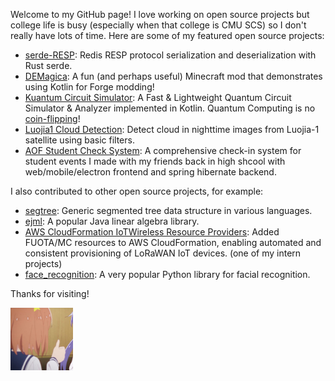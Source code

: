 Welcome to my GitHub page! I love working on open source projects but college life is busy (especially when that college is CMU SCS) so I don't really have lots of time. Here are some of my featured open source projects:

- [serde-RESP](https://github.com/dedztbh/serde-RESP): Redis RESP protocol serialization and deserialization with Rust serde.
- [DEMagica](https://github.com/dedztbh/DEMagica): A fun (and perhaps useful) Minecraft mod that demonstrates using Kotlin for Forge modding!  
- [Kuantum Circuit Simulator](https://github.com/dedztbh/KuantumCircuitSim): A Fast & Lightweight Quantum Circuit
  Simulator & Analyzer implemented in Kotlin. Quantum Computing is no [coin-flipping](https://github.com/dedztbh/CMU_Coin-flipping_Experience)!
- [Luojia1 Cloud Detection](https://github.com/dedztbh/luojia1-cloud-detection): Detect cloud in nighttime images from Luojia-1 satellite using basic filters.
- [AOF Student Check System](https://github.com/AOFStudentCheckSystem): A comprehensive check-in system for student events I made with my friends back in high shcool with web/mobile/electron frontend and spring hibernate backend.

I also contributed to other open source projects, for example:
- [segtree](https://github.com/abigalekim/segtrees): Generic segmented tree data structure in various languages.
- [ejml](https://github.com/lessthanoptimal/ejml): A popular Java linear algebra library.
- [AWS CloudFormation IoTWireless Resource Providers](https://github.com/aws-cloudformation/aws-cloudformation-resource-providers-iotwireless/pull/13): Added FUOTA/MC resources to AWS CloudFormation, enabling automated and consistent provisioning of LoRaWAN IoT devices. (one of my intern projects)
- [face_recognition](https://github.com/ageitgey/face_recognition): A very popular Python library for facial recognition.

Thanks for visiting!

[<img src="https://raw.githubusercontent.com/dedztbh/dedztbh/master/mira.jpg" height="100"/>]()